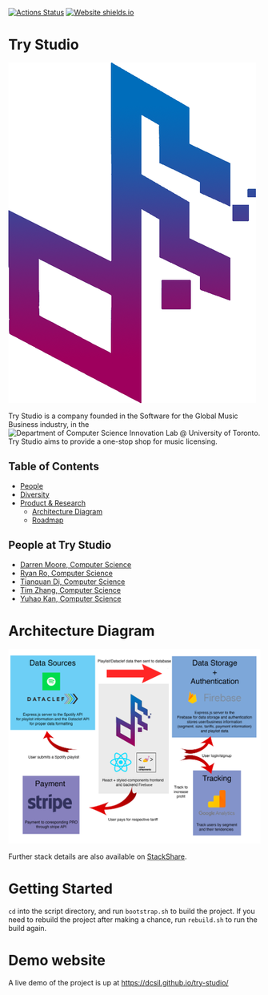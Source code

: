 [![Actions Status](https://github.com/AndyTQ/try-studio/workflows/nodejs/badge.svg)](https://github.com/AndyTQ/try-studio/actions)
[![Website shields.io](https://img.shields.io/website-up-down-green-red/http/shields.io.svg)](http://shields.io/)


# Try Studio

![Team Logo](./logo.png)

Try Studio is a company founded in the Software for the Global Music Business industry, in the ![Department of Computer Science Innovation Lab @ University of Toronto.](https://www.dcsil.ca/) Try Studio aims to provide a one-stop shop for music licensing.

Table of Contents
---

- [People](./team/)
- [Diversity](./team/diversity.md)
- [Product & Research](./product_research/)
    - [Architecture Diagram](./product_research/architecture_diagram.md)
    - [Roadmap](./product_research/roadmap.md)
   
People at Try Studio
---

- [Darren Moore, Computer Science](./team/darren_moore.md)
- [Ryan Ro, Computer Science](./team/ryan_ro.md)
- [Tianquan Di, Computer Science](./team/tianquan_di.md)
- [Tim Zhang, Computer Science](./team/tim_zhang.md)
- [Yuhao Kan, Computer Science](./team/yuhao_kan.md)

# Architecture Diagram

![Architecture Diagram](./product_research/architecture_diagram.png)

Further stack details are also available on [StackShare](https://stackshare.io/dcsil/try-studio).

# Getting Started

`cd` into the script directory, and run `bootstrap.sh` to build the project.
If you need to rebuild the project after making a chance, run `rebuild.sh` to run the build again.

# Demo website

A live demo of the project is up at https://dcsil.github.io/try-studio/
